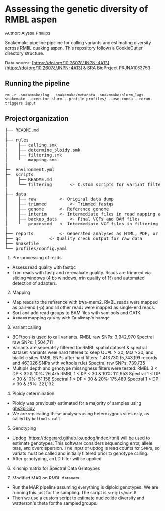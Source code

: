 # Assessing the genetic diversity of RMBL aspen

Author: Alyssa Phillips

Snakemake pipeline pipeline for calling variants and estimating diversity across RMBL quaking aspen. This repository follows a CookieCutter directory structure.

Data source: [https://doi.org/10.26078/JNPN-4A13](https://doi.org/10.26078/JNPN-4A13) & SRA BioProject PRJNA1063753

## Running the pipeline

`rm -r .snakemake/log  .snakemake/metadata .snakemake/slurm_logs`
`snakemake --executor slurm --profile profiles/ --use-conda --rerun-triggers input`

## Project organization
<pre>
├── README.md  
|  
├── rules  
|    ├── calling.smk  
|    ├── determine_ploidy.smk  
|    ├── filtering.smk  
|    └── mapping.smk  
|  
├─  environment.yml  
├─  scripts  
│    ├── README.md  
│    └── filtering       <- Custom scripts for variant filtering  
|  
├── data  
│    ├── raw 		 <- Original data dump  
│    ├── trimmed         <- Trimmed fastqs
│    ├── genome 	 <- Reference genome  
│    ├── interim  	 <- Intermediate files in read mapping and SNP calling  
|    ├── backup_data	 <- Final VCFs and BAM files 
│    └── processed	 <- Intermediate VCF files in filtering
|  
├── reports 		 <- Generated analyses as HTML, PDF, or .txt.  
├── qc 			 <- Quality check output for raw data  
├── Snakefile  
└── profiles/config.yaml  
</pre>

1. Pre-processing of reads
* Assess read quality with fastqc
* Trim reads with fastp and re-evaluate quality. Reads are trimmed via sliding windows (4 bp windows, min quality of 15) and automated detection of adapters.

2. Mapping
* Map reads to the reference with bwa-mem2. RMBL reads were mapped as pair-end (-p) and all other reads were mapped as single-end reads.
* Sort and add read groups to BAM files with samtools and GATK.
* Assess mapping quality with Qualimap's bamqc.

3. Variant calling
* BCFtools is used to call variants.
	RMBL raw SNPs: 3,942,970
        Spectral raw SNPs: 1,504,711
* Variants are seperately filtered for RMBL spatial dataset & spectral dataset. Variants were hard filtered to keep QUAL > 30, MQ > 30, and biallelic sites
        RMBL SNPs after hard filters: 1,413,730 (5,743,199 records and 467,026 SNPs with vcftools rule)
        Spectral raw SNPs: 739,735
* Multiple depth and genotype missingness filters were tested.
 	RMBL 3 < DP < 30 & 10%: 26,475 
	RMBL 1 < DP < 30 & 10%: 111,953
        Spectral 1 < DP < 30 & 10%: 51,158
        Spectral 1 < DP < 30 & 20%: 175,489
        Spectral 1 < DP < 30 & 25%: 221,132

4. Ploidy determination
* Ploidy was previously estimated for a majority of samples using [gbs2ploidy](https://doi.org/10.32614/CRAN.package.gbs2ploidy)
* We are replicating these analyses using heterozygous sites only, as called by `bcftools call`.

5. Genotyping
* Updog (https://dcgerard.github.io/updog/index.html) will be used to estimate genotypes. This software considers sequencing error, allele bias, and overdispersion. The input of updog is read counts for SNPs, so variats must be called and initially filtered prior to genotype calling.
* After genotyping, an LD filter will be applied

6. Kinship matrix for Spectral Data Gentoypes

7. Modified MAR on RMBL datasets 
* Run the MAR pipeline assuming everything is diploid genotypes. We are running this just for the sampling. The script is `scripts/mar.R`.
* Then we use a custom script to estimate nucleotide diversity and watterson's theta for the sampled groups.
